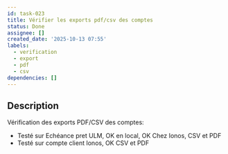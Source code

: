 ```yaml
---
id: task-023
title: Vérifier les exports pdf/csv des comptes
status: Done
assignee: []
created_date: '2025-10-13 07:55'
labels:
  - verification
  - export
  - pdf
  - csv
dependencies: []
---
```


## Description

<!-- SECTION:DESCRIPTION:BEGIN -->
Vérification des exports PDF/CSV des comptes:
- Testé sur Echéance pret ULM, OK en local, OK Chez Ionos, CSV et PDF
- Testé sur compte client Ionos, OK CSV et PDF
<!-- SECTION:DESCRIPTION:END -->
